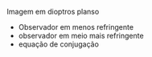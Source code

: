 Imagem em dioptros planso
- Observador em menos refringente 
- observador em meio mais refringente 
- equação de conjugação 

